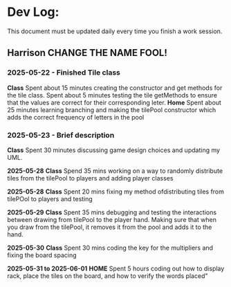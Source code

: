 # Dev Log:

This document must be updated daily every time you finish a work session.

## Harrison CHANGE THE NAME FOOL!

### 2025-05-22 - Finished Tile class
**Class**
Spent about 15 minutes creating the constructor and get methods for the tile class. 
Spent about 5 minutes testing the tile getMethods to ensure that the values are correct for their corresponding leter.
**Home**
Spent about 25 minutes learning branching and making the tilePool constructor which adds the correct frequency of letters in the pool

### 2025-05-23 - Brief description
**Class**
Spent 30 minutes discussing game design choices and updating my UML.

**2025-05-28**
**Class**
Spend 35 mins working on a way to randomly distribute tiles from the tilePool to players and adding player classes

**2025-05-28**
**Class**
Spent 20 mins fixing my method ofdistributing tiles from tilePOol to players and testing

**2025-05-29**
**Class**
Spent 35 mins debugging and testing the interactions between drawing from tilePool to the player hand. Making sure that when you draw from the tilePool, it removes it from the pool and adds it to the hand.

**2025-05-30**
**Class**
Spent 30 mins coding the key for the multipliers and fixing the board spacing


**2025-05-31 to 2025-06-01**
**HOME**
Spent 5 hours coding out how to display rack, place the tiles on the board, and how to verify the words placed"
